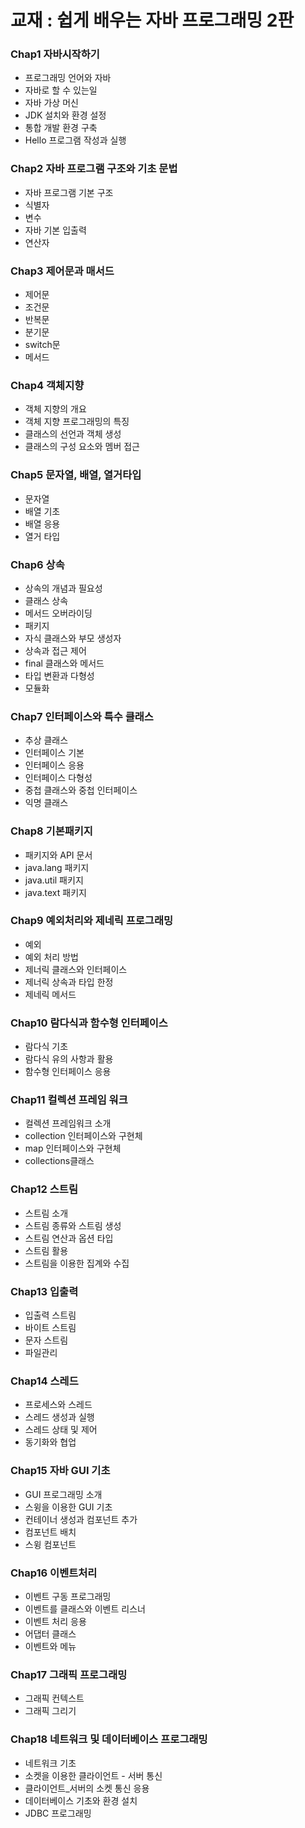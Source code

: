 # 교재 : 쉽게 배우는 자바 프로그래밍 2판

### Chap1  자바시작하기
  - 프로그래밍 언어와 자바
  - 자바로 할 수 있는일
  - 자바 가상 머신
  - JDK 설치와 환경 설정
  - 통합 개발 환경 구축
  - Hello 프로그램 작성과 실행
 
### Chap2  자바 프로그램 구조와 기초 문법
  - 자바 프로그램 기본 구조
  - 식별자
  - 변수
  - 자바 기본 입출력
  - 연산자

### Chap3  제어문과 매서드
  - 제어문
  - 조건문
  - 반복문
  - 분기문
  - switch문
  - 메서드

### Chap4  객체지향
  - 객체 지향의 개요
  - 객체 지향 프로그래밍의 특징
  - 클래스의 선언과 객체 생성
  - 클래스의 구성 요소와 멤버 접근

### Chap5  문자열, 배열, 열거타입
  - 문자열
  - 배열 기초
  - 배열 응용
  - 열거 타입

### Chap6  상속
  - 상속의 개념과 필요성
  - 클래스 상속
  - 메서드 오버라이딩
  - 패키지
  - 자식 클래스와 부모 생성자
  - 상속과 접근 제어
  - final 클래스와 메서드
  - 타입 변환과 다형성
  - 모듈화

### Chap7  인터페이스와 특수 클래스
  - 추상 클래스
  - 인터페이스 기본
  - 인터페이스 응용
  - 인터페이스 다형성
  - 중첩 클래스와 중첩 인터페이스
  - 익명 클래스

### Chap8  기본패키지
  - 패키지와 API 문서
  - java.lang 패키지
  - java.util 패키지
  - java.text 패키지

### Chap9  예외처리와 제네릭 프로그래밍
  - 예외
  - 예외 처리 방법
  - 제너릭 클래스와 인터페이스
  - 제너릭 상속과 타입 한정
  - 제네릭 메서드

### Chap10 람다식과 함수형 인터페이스
  - 람다식 기초
  - 람다식 유의 사항과 활용
  - 함수형 인터페이스 응용

### Chap11 컬렉션 프레임 워크
  - 컬렉션 프레임워크 소개
  - collection 인터페이스와 구현체
  - map 인터페이스와 구현체
  - collections클래스

### Chap12 스트림
  - 스트림 소개
  - 스트림 종류와 스트림 생성
  - 스트림 연산과 옵션 타입
  - 스트림 활용
  - 스트림을 이용한 집계와 수집

### Chap13 입출력
  - 입출력 스트림
  - 바이트 스트림
  - 문자 스트림
  - 파일관리

### Chap14 스레드
  - 프로세스와 스레드
  - 스레드 생성과 실행
  - 스레드 상태 및 제어
  - 동기화와 협업

### Chap15 자바 GUI 기초
  - GUI 프로그래밍 소개
  - 스윙을 이용한 GUI 기초
  - 컨테이너 생성과 컴포넌트 추가
  - 컴포넌트 배치
  - 스윙 컴포넌트

### Chap16 이벤트처리
  - 이벤트 구동 프로그래밍
  - 이벤트를 클래스와 이벤트 리스너
  - 이벤트 처리 응용
  - 어댑터 클래스
  - 이벤트와 메뉴

### Chap17 그래픽 프로그래밍
  - 그래픽 컨텍스트
  - 그래픽 그리기

### Chap18 네트워크 및 데이터베이스 프로그래밍
  - 네트워크 기초
  - 소켓을 이용한 클라이언트 - 서버 통신
  - 클라이언트_서버의 소켓 통신 응용
  - 데이터베이스 기초와 환경 설치
  - JDBC 프로그래밍
